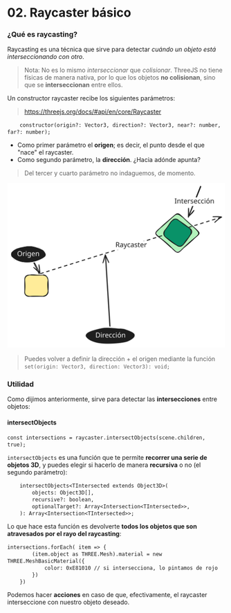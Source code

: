 # 02. Raycaster básico

### ¿Qué es raycasting?

Raycasting es una técnica que sirve para detectar _cuándo un objeto está interseccionando
con otro_.

> Nota: No es lo mismo _interseccionar_ que _colisionar_. ThreeJS no tiene físicas de manera nativa,
> por lo que los objetos **no colisionan**, sino que se **interseccionan** entre ellos.

Un constructor raycaster recibe los siguientes parámetros:

> https://threejs.org/docs/#api/en/core/Raycaster

```
    constructor(origin?: Vector3, direction?: Vector3, near?: number, far?: number);

```

- Como primer parámetro el **origen**; es decir, el punto desde el que "nace" el raycaster.
- Como segundo parámetro, la **dirección**. ¿Hacia adónde apunta?

> Del tercer y cuarto parámetro no indaguemos, de momento.

![Definición gráfica de raycaster](../../public/assets/02-raycaster-definition.svg)

> Puedes volver a definir la dirección + el origen mediante la función
> ```set(origin: Vector3, direction: Vector3): void;```

### Utilidad

Como dijimos anteriormente, sirve para detectar las **intersecciones** entre objetos:

#### intersectObjects

````
const intersections = raycaster.intersectObjects(scene.children, true);
````

``intersectObjects`` es una función que te permite **recorrer una serie de objetos 3D**, y puedes elegir si hacerlo de manera
**recursiva** o no (el segundo parámetro):

```
    intersectObjects<TIntersected extends Object3D>(
        objects: Object3D[],
        recursive?: boolean,
        optionalTarget?: Array<Intersection<TIntersected>>,
    ): Array<Intersection<TIntersected>>;
```

Lo que hace esta función es devolverte **todos los objetos que son atravesados por el rayo del raycasting**:

````
intersections.forEach( item => {
        (item.object as THREE.Mesh).material = new THREE.MeshBasicMaterial({
            color: 0xE81010 // si intersecciona, lo pintamos de rojo
        })
    })
````

Podemos hacer **acciones** en caso de que, efectivamente, el raycaster interseccione
con nuestro objeto deseado.
